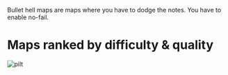 Bullet hell maps are maps where you have to dodge the notes. You have to enable no-fail.

# Maps ranked by difficulty & quality
![pilt](https://github.com/user-attachments/assets/b6e22ffc-f7fe-46ee-96fb-561990b3606f)
